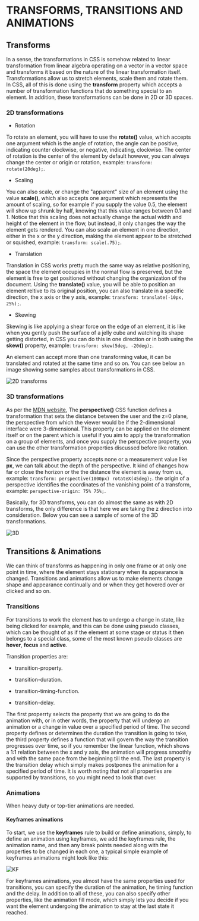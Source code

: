 # TRANSFORMS, TRANSITIONS AND ANIMATIONS

## Transforms

In a sense, the transformations in CSS is somehow related to linear transformation from linear algebra operating on a vector in a vector space and transforms it based on the nature of the linear transformation itself. Transformations allow us to stretch elements, scale them and rotate them. In CSS, all of this is done using the **transform** property which accepts a number of transformation functions that do something special to an element. In addition, these transformations can be done in 2D or 3D spaces.

### 2D transformations  

* Rotation

To rotate an element, you will have to use the **rotate()** value, which accepts one argument which is the angle of rotation, the angle can be positive, indicating counter clockwise, or negative, indicating, clockwise. The center of rotation is the center of the element by default however, you can always change the center or origin or rotation, example: `transform: rotate(20deg);`.

* Scaling

You can also scale, or change the "apparent" size of an element using the value **scale()**, which also accepts one argument which represents the amount of scaling, so for example if you supply the value 0.5, the element will show up shrunk by half, knowing that this value ranges between 0.1 and 1. Notice that this scaling does not actually change the actual width and height of the element in the flow, but instead, it only changes the way the element gets rendered. You can also scale an element in one direction, either in the x or the y direction, making the element appear to be stretched or squished, example: `transform: scale(.75);`.

* Translation

Translation in CSS works pretty much the same way as relative positioning, the space the element occupies in the normal flow is preserved, but the element is free to get positioned without changing the organization of the document. Using the **translate()** value, you will be able to position an element reltive to its original position, you can also translate in a specific direction, the x axis or the y axis, example: `transform: translate(-10px, 25%);`.

* Skewing

Skewing is like applying a shear force on the edge of an element, it is like when you gently push the surface of a jelly cube and watching its shape getting distorted, in CSS you can do this in one direction or in both using the **skew()** property, example: `transform: skew(5deg, -20deg);`.

An element can accept more than one transforming value, it can be translated and rotated at the same time and so on. You can see below an image showing some samples about transformations in CSS.

![2D transforms](https://html-css-js.com/images/tiles/css-transform.jpg)

### 3D transformations  

As per the [MDN website](https://developer.mozilla.org/en-US/docs/Web/CSS/transform-function/perspective()), The **perspective()** CSS function defines a transformation that sets the distance between the user and the z=0 plane, the perspective from which the viewer would be if the 2-dimensional interface were 3-dimensional. This property can be applied on the element itself or on the parent which is useful if you aim to apply the transformation on a group of elements, and once you supply the perspective property, you can use the other transformation properties discussed before like rotation.

Since the perspective property accepts none or a measurement value like **px**, we can talk about the depth of the perspective. It kind of changes how far or close the horizon or the the distance the element is away from us, example: `transform: perspective(1000px) rotateX(45deg);`. the origin of a perspective identifies the coordinates of the vanishing point of a transform, example: `perspective-origin: 75% 75%;`.

Basically, for 3D transforms, you can do almost the same as with 2D transforms, the only difference is that here we are taking the z direction into consideration. Below you can see a sample of some of the 3D transformations.

![3D](https://tipsmake.com/data/images/3d-transform-in-css-picture-1-jtznOkrOW.jpg)

## Transitions & Animations

We can think of transforms as happening in only one frame or at only one point in time, where the element stays stationary when its appearance is changed. Transitions and animations allow us to make elements change shape and appearance continually and or when they get hovered over or clicked and so on.

### Transitions

For transitions to work the element has to undergo a change in state, like being clicked for example, and this can be done using pseudo classes, which can be thought of as if the element at some stage or status it then belongs to a special class, some of the most known pseudo classes are **hover**, **focus** and **active**.

Transition properties are:


* transition-property.

* transition-duration.

* transition-timing-function.

* transition-delay.

The first properrty selects the property that we are going to do the animation with, or in other words, the property that will undergo an animation or a change in value over a specified period of time. The second property defines or determines the duration the transition is going to take, the third property defines a function that will govern the way the transition progresses over time, so if you remember the linear function, which shows a 1:1 relation between the x and y axis, the animation will progress smoothly and with the same pace from the beginning till the end. The last property is the transition delay which simply makes postpones the animation for a specified period of time. It is worth noting that not all properties are supported by transitions, so you might need to look that over.

### Animations  

When heavy duty or top-tier animations are needed.

#### Keyframes animations  

To start, we use the **keyframes** rule to build or define animations, simply, to define an animation using keyframes, we add the keyframes rule, the animation name, and then any break points needed along with the properties to be changed in each one, a typical simple example of keyframes animations might look like this:

![KF](https://www.imore.com/sites/imore.com/files/styles/xlarge/public/field/image/2014/11/understanding_css_animations_03.jpeg?itok=Qdn5mQQc)

For keyframes animations, you almost have the same properties used for transitions, you can specify the duration of the animation, he timing function and the delay. In addition to all of these, you can also specify other properties, like the animation fill mode, which simply lets you decide if you want the element undergoing the animation to stay at the last state it reached.
